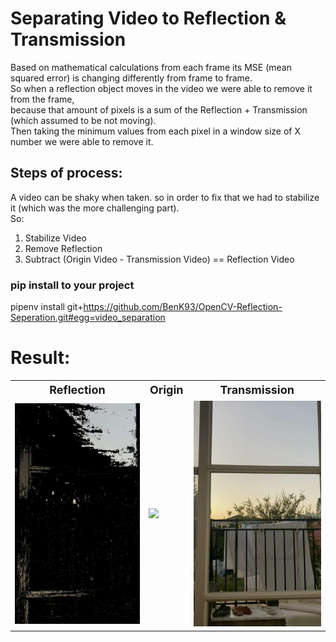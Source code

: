 # Separating Video to Reflection & Transmission 
Based on mathematical calculations from each frame its MSE (mean squared error) is changing differently from frame to frame.  
So when a reflection object moves in the video we were able to remove it from the frame,  
because that amount of pixels is a sum of the Reflection + Transmission (which assumed to be not moving).  
Then taking the minimum values from each pixel in a window size of X number we were able to remove it.

## Steps of process:
A video can be shaky when taken. so in order to fix that we had to stabilize it (which was the more challenging part).  
So:
1. Stabilize Video
2. Remove Reflection
3. Subtract (Origin Video - Transmission Video) == Reflection Video 


### pip install to your project
pipenv install git+https://github.com/BenK93/OpenCV-Reflection-Seperation.git#egg=video_separation
# Result: 

<table>
  <tr>
    <th style="font-size: large">Reflection</th>
    <th style="font-size: large">Origin</th>
    <th style="font-size: large">Transmission</th>
  </tr>

  <tr>
    <td><img src="docs/images/reflectionVid.gif" width="220" ></td>
    <td><img src="docs/images/originVid.gif"  width="220" ></td>
    <td><img src="docs/images/transmissionVid.gif"   width="220" ></td>
  </tr>


</table>

